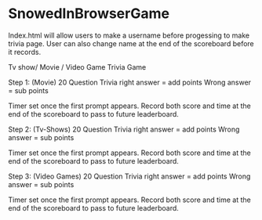 # SnowedInBrowserGame

Index.html will allow users to make a username before progessing to make trivia page. User can also change name at the end of the scoreboard before it records.

Tv show/ Movie / Video Game Trivia Game

Step 1: (Movie) 20 Question Trivia
  right answer = add points
  Wrong answer = sub points
  
  Timer set once the first prompt appears. 
  Record both score and time at the end of the scoreboard to pass to future leaderboard.
  

Step 2: (Tv-Shows) 20 Question Trivia
  right answer = add points
  Wrong answer = sub points
  
  Timer set once the first prompt appears. 
  Record both score and time at the end of the scoreboard to pass to future leaderboard.
  
Step 3: (Video Games) 20 Question Trivia
  right answer = add points
  Wrong answer = sub points
  
  Timer set once the first prompt appears. 
  Record both score and time at the end of the scoreboard to pass to future leaderboard.
 

